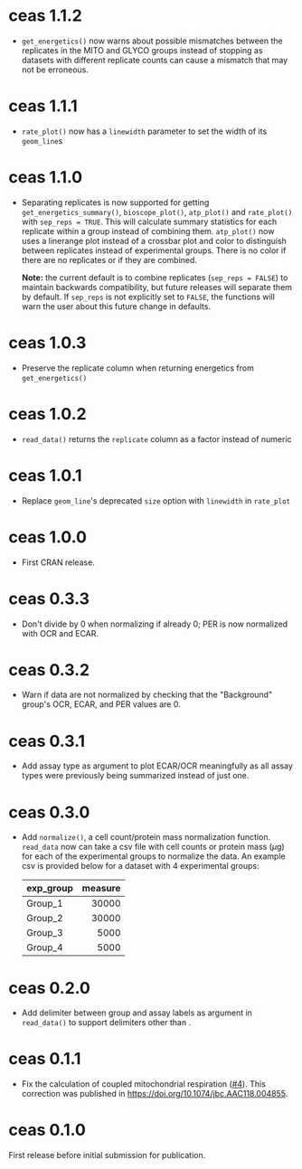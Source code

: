 # ceas 1.1.2

- `get_energetics()` now warns about possible mismatches between the replicates
  in the MITO and GLYCO groups instead of stopping as datasets with different
  replicate counts can cause a mismatch that may not be erroneous.

# ceas 1.1.1

- `rate_plot()` now has a `linewidth` parameter to set the width of its
  `geom_line`s

# ceas 1.1.0

- Separating replicates is now supported for getting `get_energetics_summary()`,
  `bioscope_plot()`, `atp_plot()` and `rate_plot()` with `sep_reps = TRUE`. This will
  calculate summary statistics for each replicate within a group instead of
  combining them. `atp_plot()` now uses a linerange plot instead of a crossbar
  plot and color to distinguish between replicates instead of experimental
  groups. There is no color if there are no replicates or if they are combined.

  **Note:** the current default is to combine replicates (`sep_reps = FALSE`) to
  maintain backwards compatibility, but future releases will separate them by
  default. If `sep_reps` is not explicitly set to `FALSE`, the functions will
  warn the user about this future change in defaults.

# ceas 1.0.3

- Preserve the replicate column when returning energetics from `get_energetics()`

# ceas 1.0.2

- `read_data()` returns the `replicate` column as a factor instead of numeric

# ceas 1.0.1

- Replace `geom_line`'s deprecated `size` option with `linewidth` in `rate_plot`

# ceas 1.0.0

 - First CRAN release.

# ceas 0.3.3

 - Don't divide by 0 when normalizing if already 0; PER is now normalized with
   OCR and ECAR.

# ceas 0.3.2

 - Warn if data are not normalized by checking that the "Background" group's
   OCR, ECAR, and PER values are 0.

# ceas 0.3.1

 - Add assay type as argument to plot ECAR/OCR meaningfully as all assay types
   were previously being summarized instead of just one.

# ceas 0.3.0

 - Add `normalize()`, a cell count/protein mass normalization function.
   `read_data` now can take a csv file with cell counts or protein mass ($\mu$g)
   for each of the experimental groups to normalize the data.
   An example csv is provided below for a dataset with 4 experimental groups:

   |exp_group | measure|
   |:---------|-------:|
   |Group_1   |   30000|
   |Group_2   |   30000|
   |Group_3   |    5000|
   |Group_4   |    5000|

# ceas 0.2.0

 - Add delimiter between group and assay labels as argument in `read_data()` to
   support delimiters other than <Space>.

# ceas 0.1.1

- Fix the calculation of coupled mitochondrial respiration
  ([#4](https://github.com/jamespeapen/ceas/issues/4)). This correction was
  published in <https://doi.org/10.1074/jbc.AAC118.004855>.

# ceas 0.1.0

First release before initial submission for publication.

